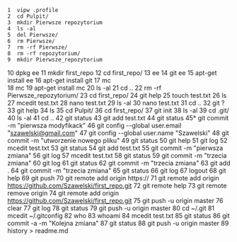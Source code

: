     1  vipw .profile
    2  cd Pulpit/
    3  mkdir Pierwsze repozytorium
    4  ls -al
    5  del Pierwsze/
    6  rm Pierwsze/
    7  rm -rf Pierwsze/
    8  rm -rf repozytorium/
    9  mkdir Pierwsze_repozytorium
   10  dpkg ee
   11  mkdir first_repo
   12  cd first_repo/
   13  ee
   14  git ee
   15  apt-get install ee
   16  apt-get install git
   17  mc\
   18  mc
   19  apt-get install mc
   20  ls -al
   21  cd ..
   22  rm -rf Pierwsze_repozytorium/
   23  cd first_repo/
   24  git help
   25  touch test.txt
   26  ls
   27  mcedit test.txt 
   28  nano test.txt 
   29  ls -al
   30  nano test.txt 
   31  cd ..
   32  git ?
   33  git help
   34  ls 
   35  cd Pulpit/
   36  cd first_repo/
   37  git init
   38  ls -al
   39  cd .git/
   40  ls -al
   41  cd ..
   42  git status
   43  git add test.txt 
   44  git status
   45* git commit -m "pierwsza modyfikack"
   46  git config --global user.email "szawelski@gmail.com"
   47  git config --global user.name "Szawelski"
   48  git commit -m "utworzenie nowego pliku"
   49  git status
   50  git help
   51  git log
   52  mcedit test.txt 
   53  git status
   54  git add test.txt 
   55  git commit -m "pierwsza zmiana"
   56  git log
   57  mcedit test.txt 
   58  git status
   59  git commit -m "trzecia zmiana"
   60  git log
   61  git status
   62  git commit -m "trzecia zmiana"
   63  git add .
   64  git commit -m "trzecia zmiana"
   65  git status
   66  git log
   67  logout 
   68  git help
   69  git push
   70  git remote add origin https://
   71  git remote add origin https://github.com/Szawelski/first_repo.git
   72  git remote help
   73  git remote remove origin
   74  git remote add origin https://github.com/Szawelski/first_repo.git
   75  git push -u origin master
   76  clear
   77  git log
   78  git status
   79  git push -u origin master
   80  cd ~/.git
   81  mcedit ~/.gitconfig
   82  who
   83  whoami
   84  mcedit test.txt 
   85  git status
   86  git commit -a -m "Kolejna zmiana"
   87  git status
   88  git push -u origin master
   89  history > readme.md
